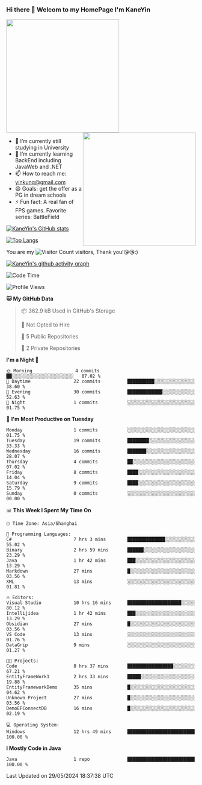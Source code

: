 ### Hi there 👋 Welcom to my HomePage I'm KaneYin

<img src="https://user-images.githubusercontent.com/74038190/226190894-18e959ba-d458-4a94-ac44-790190f2a947.gif" align="center" width="300">
<img src="https://user-images.githubusercontent.com/74038190/212749447-bfb7e725-6987-49d9-ae85-2015e3e7cc41.gif" align="right" width="300">

- 🔭 I’m currently still studying in University
- 🌱 I’m currently learning BackEnd including JavaWeb and .NET
- 📫 How to reach me: yinkunq@gmail.com
- 😄 Goals: get the offer as a PG in dream schools
- ⚡ Fun fact: A real fan of FPS games. Favorite series: BattleField

[![KaneYin's GitHub stats](https://github-readme-stats.vercel.app/api?username=KaneYin&show_icon=true&anuraghazra)](https://github.com/anuraghazra/github-readme-stats)

[![Top Langs](https://github-readme-stats.vercel.app/api/top-langs/?username=KaneYin&layout=compact)](https://github.com/anuraghazra/github-readme-stats)

You are my ![Visitor Count](https://profile-counter.glitch.me/KaneYin/count.svg) visitors, Thank you!😘😘:)

[![KaneYin's github activity graph](https://github-readme-activity-graph.vercel.app/graph?username=KaneYin&bg_color=white&color=black)](https://github.com/KaneYin/github-readme-activity-graph)

<!--START_SECTION:waka-->
![Code Time](http://img.shields.io/badge/Code%20Time-16%20hrs%206%20mins-blue)

![Profile Views](http://img.shields.io/badge/Profile%20Views-2-blue)

**🐱 My GitHub Data** 

> 📦 362.9 kB Used in GitHub's Storage 
 > 
> 🚫 Not Opted to Hire
 > 
> 📜 5 Public Repositories 
 > 
> 🔑 2 Private Repositories 
 > 
**I'm a Night 🦉** 

```text
🌞 Morning                4 commits           ██░░░░░░░░░░░░░░░░░░░░░░░   07.02 % 
🌆 Daytime                22 commits          ██████████░░░░░░░░░░░░░░░   38.60 % 
🌃 Evening                30 commits          █████████████░░░░░░░░░░░░   52.63 % 
🌙 Night                  1 commits           ░░░░░░░░░░░░░░░░░░░░░░░░░   01.75 % 
```
📅 **I'm Most Productive on Tuesday** 

```text
Monday                   1 commits           ░░░░░░░░░░░░░░░░░░░░░░░░░   01.75 % 
Tuesday                  19 commits          ████████░░░░░░░░░░░░░░░░░   33.33 % 
Wednesday                16 commits          ███████░░░░░░░░░░░░░░░░░░   28.07 % 
Thursday                 4 commits           ██░░░░░░░░░░░░░░░░░░░░░░░   07.02 % 
Friday                   8 commits           ████░░░░░░░░░░░░░░░░░░░░░   14.04 % 
Saturday                 9 commits           ████░░░░░░░░░░░░░░░░░░░░░   15.79 % 
Sunday                   0 commits           ░░░░░░░░░░░░░░░░░░░░░░░░░   00.00 % 
```


📊 **This Week I Spent My Time On** 

```text
🕑︎ Time Zone: Asia/Shanghai

💬 Programming Languages: 
C#                       7 hrs 3 mins        ██████████████░░░░░░░░░░░   55.02 % 
Binary                   2 hrs 59 mins       ██████░░░░░░░░░░░░░░░░░░░   23.29 % 
Java                     1 hr 42 mins        ███░░░░░░░░░░░░░░░░░░░░░░   13.29 % 
Markdown                 27 mins             █░░░░░░░░░░░░░░░░░░░░░░░░   03.56 % 
XML                      13 mins             ░░░░░░░░░░░░░░░░░░░░░░░░░   01.81 % 

🔥 Editors: 
Visual Studio            10 hrs 16 mins      ████████████████████░░░░░   80.12 % 
Intellijidea             1 hr 42 mins        ███░░░░░░░░░░░░░░░░░░░░░░   13.29 % 
Obsidian                 27 mins             █░░░░░░░░░░░░░░░░░░░░░░░░   03.56 % 
VS Code                  13 mins             ░░░░░░░░░░░░░░░░░░░░░░░░░   01.76 % 
DataGrip                 9 mins              ░░░░░░░░░░░░░░░░░░░░░░░░░   01.27 % 

🐱‍💻 Projects: 
Code                     8 hrs 37 mins       █████████████████░░░░░░░░   67.21 % 
EntityFrameWork1         2 hrs 33 mins       █████░░░░░░░░░░░░░░░░░░░░   19.88 % 
EntityFrameworkDemo      35 mins             █░░░░░░░░░░░░░░░░░░░░░░░░   04.62 % 
Unknown Project          27 mins             █░░░░░░░░░░░░░░░░░░░░░░░░   03.56 % 
DemoEFConnectDB          16 mins             █░░░░░░░░░░░░░░░░░░░░░░░░   02.19 % 

💻 Operating System: 
Windows                  12 hrs 49 mins      █████████████████████████   100.00 % 
```

**I Mostly Code in Java** 

```text
Java                     1 repo              █████████████████████████   100.00 % 
```




 Last Updated on 29/05/2024 18:37:38 UTC
<!--END_SECTION:waka-->


